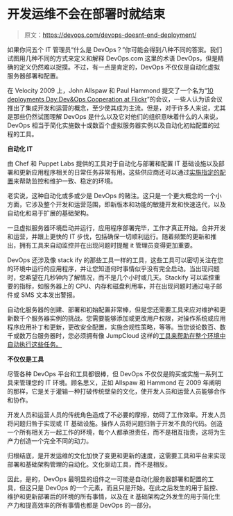 # 开发运维不会在部署时就结束

> 原文：<https://devops.com/devops-doesnt-end-deployment/>

如果你问五个 IT 管理员“什么是 DevOps？”你可能会得到八种不同的答案。我们试图用几种不同的方式来定义和解释 DevOps.com 这里的术语 DevOps，但是精确的定义仍然难以捉摸。不过，有一点是肯定的，DevOps 不仅仅是自动化虚拟服务器部署和配置。

在 Velocity 2009 上，John Allspaw 和 Paul Hammond 提交了一个名为“[10 deployments Day:Dev&Ops Cooperation at Flickr](http://www.slideshare.net/jallspaw/10-deploys-per-day-dev-and-ops-cooperation-at-flickr)”的会议，一些人认为该会议推出了集成开发和运营的概念，至少使其成为主流。但是，对于许多人来说，尤其是那些仍然试图理解 DevOps 是什么以及它对他们的组织意味着什么的人来说，DevOps 相当于简化实施数十或数百个虚拟服务器实例以及自动化初始配置的过程的工具。

**自动化 IT**

由 Chef 和 Puppet Labs 提供的工具对于自动化与部署和配置 IT 基础设施以及部署和更新应用程序相关的日常任务非常有用。这些供应商还可以通过[实施指定的配置](https://devops.com/features/simplify-expedite-server-management/)来帮助监控和维护一致、稳定的环境。

老实说，这种自动化或多或少是 DevOps 的赌注。这只是一个更大概念的一个小方面，它涉及整个开发和运营范围，即新版本和功能的敏捷开发和快速迭代，以及自动化和易于扩展的基础架构。

一旦虚拟服务器环境启动并运行，应用程序部署完毕，工作才真正开始。合并开发和运营，并跟上更快的 IT 步伐，包括确保一切顺利运行。随着频繁的更新和推出，拥有工具来自动监控并在出现问题时提醒 it 管理员变得更加重要。

DevOps 还涉及像 stack ify 的那些工具一样的工具，这些工具可以密切关注在您的环境中运行的应用程序，并让您知道何时事情似乎没有完全启动。当出现问题时，您希望在几秒钟内了解情况，而不是几个小时或几天。Stackify 可以监控重要的指标，如服务器上的 CPU、内存和磁盘利用率，并在出现问题时通过电子邮件或 SMS 文本发出警报。

自动化服务器的创建、部署和初始配置非常棒，但是您还需要工具来应对维护和更新数千个服务器实例的挑战。您需要能够添加或更改用户权限，对操作系统或应用程序应用补丁和更新，更改安全配置，实施合规性策略，等等。当您谈论数百、数千或数万台服务器时，您必须拥有像 JumpCloud 这样的[工具来帮助在整个环境中自动执行这些任务。](https://www.jumpcloud.com/)

**不仅仅是工具**

尽管各种 DevOps 平台和工具都很棒，但 DevOps 不仅仅是购买或实施一系列工具来管理您的 IT 环境。顾名思义，正如 Allspaw 和 Hammond 在 2009 年阐明的那样，它是关于灌输一种打破传统壁垒的文化，使开发人员和运营人员能够合作和协作。

开发人员和运营人员的传统角色造成了不必要的摩擦，妨碍了工作效率。开发人员将问题归咎于实现或 IT 基础设施。操作人员将问题归咎于开发不良的代码。创造一个所有相关方一起工作的环境，每个人都承担责任，而不是相互指责，这将为生产力创造一个完全不同的动力。

归根结底，是开发运维的文化加快了变更和更新的速度，这需要工具和平台来实现部署和基础架构管理的自动化。文化驱动工具，而不是相反。

因此，是的，DevOps 最明显的组件之一可能是自动化服务器部署和配置的工具，但这只是 DevOps 的一个元素，而且只是开始。在此之后发生的用于监控、维护和更新部署后的环境的所有事情，以及在 it 基础架构之外发生的用于简化生产力和提高效率的所有事情也都是 DevOps 的一部分。